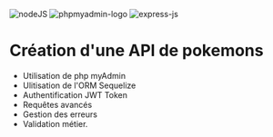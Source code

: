 ![nodeJS](https://user-images.githubusercontent.com/43074465/108632149-b2812f00-746d-11eb-944c-d0e551738ff0.png)
![phpmyadmin-logo](https://user-images.githubusercontent.com/43074465/111324608-385a5980-866b-11eb-881b-9c76d6905e64.jpg)
![express-js](https://user-images.githubusercontent.com/43074465/111324633-3db7a400-866b-11eb-9006-2fd8695104d8.png)
# Création d'une API de pokemons
- Utilisation de php myAdmin
- Ulitisation de l'ORM Sequelize
- Authentification JWT Token
- Requêtes avancés
- Gestion des erreurs
- Validation métier.
